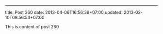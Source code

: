 ---
title: Post 260
date: 2013-04-06T16:56:39+07:00
updated: 2013-02-10T09:56:53+07:00

This is content of post 260